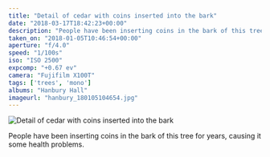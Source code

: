 ```yaml
---
title: "Detail of cedar with coins inserted into the bark"
date: "2018-03-17T18:42:23+00:00"
description: "People have been inserting coins in the bark of this tree for years, causing it some health problems."
taken_on: "2018-01-05T10:46:54+00:00"
aperture: "f/4.0"
speed: "1/100s"
iso: "ISO 2500"
expcomp: "+0.67 ev"
camera: "Fujifilm X100T"
tags: ['trees', 'mono']
albums: "Hanbury Hall"
imageurl: "hanbury_180105104654.jpg"
---
```


![Detail of cedar with coins inserted into the bark](https://wingsopenwide-images.s3.amazonaws.com/s/hanbury_180105104654.jpg)

People have been inserting coins in the bark of this tree for years, causing it some health problems.